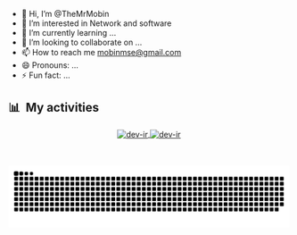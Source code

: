 - 👋 Hi, I’m @TheMrMobin
- 👀 I’m interested in Network and software
- 🌱 I’m currently learning ...
- 💞️ I’m looking to collaborate on ...
- 📫 How to reach me mobinmse@gmail.com
- 😄 Pronouns: ...
- ⚡ Fun fact: ...

<!---
TheMrMobin/TheMrMobin is a ✨ special ✨ repository because its `README.md` (this file) appears on your GitHub profile.
You can click the Preview link to take a look at your changes.
--->

## 📊 &nbsp;My activities
<div align="center">
<a href="https://github.com/TheMrMobin">
    <img align="center" alt="dev-ir" src="https://github-readme-stats.vercel.app/api/top-langs/?username=dev-ir&theme=midnight-purple&layout=compact&bg_color=0D1117&hide_border=true&count_private=true?ver=1.3" />
</a>
<a href="https://github.com/TheMrMobin">
    <img width=450 height=170 align="center" alt="dev-ir" src="https://github-readme-stats.vercel.app/api?username=dev-ir&theme=midnight-purple&show_icons=true&bg_color=0D1117&hide_border=true&count_private=true" />
</a>
</div>
<br><br>


![](https://github.com/Platane/snk/raw/output/github-contribution-grid-snake.svg)


